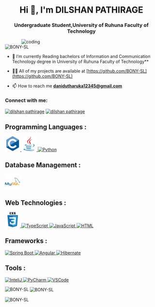 <h1 align="center">Hi 👋, I'm DILSHAN PATHIRAGE</h1>
<h3 align="center">Undergraduate Student,University of Ruhuna Faculty of Technology</h3>

<img align="right" alt="coding" width="450" src="https://i.pinimg.com/originals/81/17/8b/81178b47a8598f0c81c4799f2cdd4057.gif">

<p align="left"> <img src="https://komarev.com/ghpvc/?username=BONY-SL&label=Profile%20views&color=0e75b6&style=flat" alt="BONY-SL" /> </p>

- 🌱 I’m currently Reading bachelors of Information and Communication Technology degree in University of Ruhuna Faculty of Technology**

- 👨‍💻 All of my projects are available at [https://github.com/BONY-SL](https://github.com/BONY-SL)

- 📫 How to reach me **danidutharuka12345@gmail.com**

<h3 align="left">Connect with me:</h3>
<p align="left">
<a href="https://wa.me/qr/IXA2MVQCMVQII1" target="blank"><img align="center" src="https://png.pngtree.com/element_our/sm/20180626/sm_5b321c99945a2.jpg" alt="dilshan pathirage" height="50" width="50" /></a>
  <a href="https://www.linkedin.com/in/dilshan-pathirage-536829317/" target="blank"><img align="center" src="https://cdn1.iconfinder.com/data/icons/logotypes/32/circle-linkedin-512.png" alt="dilshan pathirage" height="50" width="50" /></a>
</p>

<h2 align="left">Programming Languages :</h2>
<p align="left">
  <a href="https://www.cprogramming.com/" target="_blank" rel="noreferrer"> <img src="https://raw.githubusercontent.com/devicons/devicon/master/icons/c/c-original.svg" alt="c" width="50" height="50"/> </a> 
<a href="https://www.java.com" target="_blank" rel="noreferrer"> <img src="https://raw.githubusercontent.com/devicons/devicon/master/icons/java/java-original.svg" alt="java" width="50" height="50"/> </a> 
<a href="https://www.python.org/" target="_blank" rel="noreferrer"> <img src="https://upload.wikimedia.org/wikipedia/commons/thumb/c/c3/Python-logo-notext.svg/800px-Python-logo-notext.svg.png" alt="Python" width="50" height="50"/> </a> 
</p>

<h2 align="left">Database Management :</h2>
<p align="left">
<a href="https://www.mysql.com/" target="_blank" rel="noreferrer"> <img src="https://raw.githubusercontent.com/devicons/devicon/master/icons/mysql/mysql-original-wordmark.svg" alt="mysql" width="50" height="50"/> </a> 
</p>

<h2 align="left">Web Technologies :</h2>
<p align="left">
<a href="https://www.w3schools.com/css/" target="_blank" rel="noreferrer"> <img src="https://raw.githubusercontent.com/devicons/devicon/master/icons/css3/css3-original-wordmark.svg" alt="css3" width="50" height="50"/> </a> 
  <a href="https://www.typescriptlang.org/" target="_blank" rel="noreferrer"> <img src="https://upload.wikimedia.org/wikipedia/commons/thumb/4/4c/Typescript_logo_2020.svg/2048px-Typescript_logo_2020.svg.png" alt="TypeScript" width="50" height="50"/> </a> 
<a href="https://www.w3schools.com/js/" target="_blank" rel="noreferrer"> <img src="https://upload.wikimedia.org/wikipedia/commons/thumb/9/99/Unofficial_JavaScript_logo_2.svg/1200px-Unofficial_JavaScript_logo_2.svg.png" alt="JavaScript" width="50" height="50"/> </a> 
<a href="https://www.w3schools.com/html/" target="_blank" rel="noreferrer"> <img src="https://cdn.pixabay.com/photo/2017/08/05/11/16/logo-2582748_1280.png" alt="HTML" width="50" height="50"/> </a> 
</p>

<h2 align="left">Frameworks :</h2>
<p align="left">

  <a href="https://spring.io/projects/spring-boot" target="_blank" rel="noreferrer"> <img src="https://dz2cdn1.dzone.com/storage/temp/12434118-spring-boot-logo.png" alt="Spring Boot" width="55" height="50"/> </a> 
  <a href="https://angular.io/guide/styleguide" target="_blank" rel="noreferrer"> <img src="https://upload.wikimedia.org/wikipedia/commons/thumb/c/cf/Angular_full_color_logo.svg/2048px-Angular_full_color_logo.svg.png" alt="Angular" width="50" height="50"/> </a> 
  <a href="https://hibernate.org" target="_blank" rel="noreferrer"> <img src="https://pbs.twimg.com/profile_images/914842431748739072/66NFe2g3_400x400.jpg" alt="Hibernate" width="50" height="50"/> </a> 
</p>

<h2 align="left">Tools :</h2>
<p align="left">

  <a href="https://www.jetbrains.com/idea/" target="_blank" rel="noreferrer"> <img src="https://encrypted-tbn0.gstatic.com/images?q=tbn:ANd9GcRbG4GwZSY7l6VETT2hiCGaq-42TcTfSu-Xgg&s" alt="InteliJ" width="50" height="50"/> </a> 
  <a href="https://www.jetbrains.com/pycharm/" target="_blank" rel="noreferrer"> <img src="https://storage.caktusgroup.com/media/blog-images/logo.png" alt="PyCharm" width="50" height="50"/> </a> 
  <a href="https://code.visualstudio.com" target="_blank" rel="noreferrer"> <img src="https://carleton.ca/scs/wp-content/uploads/vscode-1.png" alt="VSCode" width="50" height="50"/> </a> 
</p>

<p><img align="left" src="https://github-readme-stats.vercel.app/api/top-langs?username=BONY-SL&show_icons=true&locale=en&layout=compact" alt="BONY-SL" /></p>

<p>&nbsp;<img align="center" src="https://github-readme-stats.vercel.app/api?username=BONY-SL&show_icons=true&locale=en" alt="BONY-SL" /></p>

<p><img align="center" src="https://github-readme-streak-stats.herokuapp.com/?user=BONY-SL&" alt="BONY-SL" /></p>
